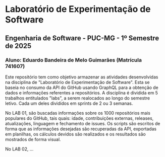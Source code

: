 # Laboratório de Experimentação de Software
## Engenharia de Software - PUC-MG - 1º Semestre de 2025
### Aluno: Eduardo Bandeira de Melo Guimarães (Matrícula 741607)

Este repositório tem como objetivo armazenar as atividades desenvolvidas na disciplina de "Laboratório de Experimentação de Software". 
Esta se baseia no consumo da API do GitHub usando GraphQL para a obtenção de dados e informações referentes a repositórios.
A disciplina é dividida em 5 trabalhos entitulados "labs", a serem realocados ao longo do semestre letivo. Cada um deles divididos em sprints de 2 ou 3 semanas.

No LAB 01, são buscadas informações sobre os 1000 repositórios mais populares do GitHub, tais quais: idade, contribuições externas, releases, atualizações, linguagem e fechamento de issues.
Os scripts são escritos de forma que as informações desejadas são recuperadas da API, exportadas em planilhas, os cálculos devidos são realizados e os resultados são mostrados de forma visual.

No LAB 02, ...
